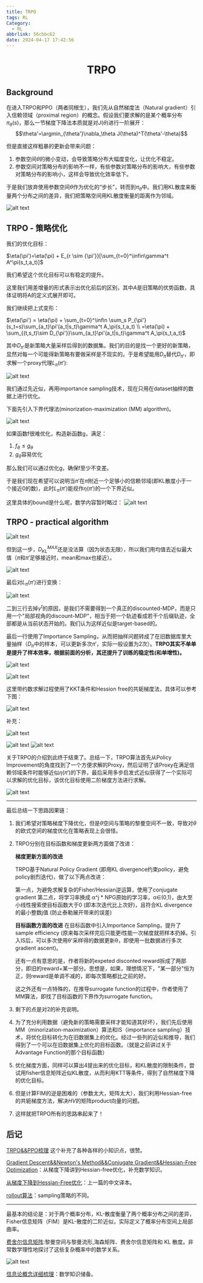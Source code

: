 ```yaml
---
title: TRPO
tags: RL
Category:
  - RL
abbrlink: 56cbbc62
date: 2024-04-17 17:42:56
---
```

# <center> TRPO </center>

## Background

在进入TRPO和PPO（两者同根生），我们先从自然梯度法（Natural gradient）引入信赖领域（proximal region）的概念。假设我们要求解的是某个概率分布$\pi_\theta(s)$，那么一节梯度下降法本质就是对$J(\theta)$进行一阶展开：
$$\theta'=\argmin_{\theta'}\nabla_\theta J(\theta)^T(\theta'-\theta)$$

但是直接这样粗暴的更新会带来问题：

1. 参数空间$\theta$的微小变动，会导致策略分布大幅度变化，让优化不稳定。
2. 参数空间对策略分布的影响不一样，有些参数对策略分布的影响大，有些参数对策略分布的影响小，这样会导致优化效率低下。

于是我们放弃使用参数空间$\theta$作为优化的“步长”，转而到$\pi_\theta$中。我们用KL散度来衡量两个分布之间的差异，我们把策略空间用KL散度衡量的距离作为邻域。


![alt text](TRPO/image.png)

## TRPO - 策略优化

我们的优化目标：

$\eta(\pi')=\eta(\pi) + E_{r \sim {\pi'}}[\sum_{t=0}^\infin\gamma^t A^\pi(s_t,a_t)]$

我们希望这个优化目标可以有稳定的提升。

这里我们用差增量的形式表示出优化前后的区别，其中$A$是旧策略的优势函数，具体证明将A的定义式展开即可。

我们继续把上式变形：

$\eta(\pi') = \eta(\pi) + \sum_{t=0}^\infin \sum_s P_{\pi'}(s_t=s)\sum_{a_t}\pi'(a_t|s_t)\gamma^t A_\pi(s_t,a_t) \\ =\eta(\pi) + \sum_{(t,s_t)\sim D_{\pi'}}\sum_{a_t}\pi'(a_t|s_t)\gamma^t A_\pi(s_t,a_t)$

其中$D_{\pi'}$是新策略大量采样后得到的数据集。我们的目的是找一个更好的新策略，显然对每一个可能得新策略有要做采样是不现实的。于是希望能用$D_{\pi}$替代$D_{\pi'}$，即求解一个proxy代理$L_{\pi}(\pi')$:

![alt text](TRPO/image-2.png)

我们通过先近似，再用importance sampling技术，现在只用在dataset抽样的数据上进行优化。

下面先引入下界代理法(minorization-maximization (MM) algorithm)。

![alt text](TRPO/image-3.png)

如果函数f很难优化，构造新函数g，满足：

1. $f_\theta \leq g_\theta$
2. $g_\theta$容易优化

那么我们可以通过优化g，确保f至少不变差。

于是我们现在希望可以说明当$\pi'$在$\pi$附近一个足够小的信赖邻域(即KL散度小于一个接近0的数)，此时$L_{\pi}(\pi')$能视作$\eta(\pi')$的一个下界近似。

这里具体的bound是什么呢，数学内容暂时略过：
![alt text](TRPO/image-4.png)


## TRPO - practical algorithm


![alt text](TRPO/image-5.png)

但到这一步，$D_{KL}^{MAX}$还是没法算（因为状态无限），所以我们用均值去近似最大值（$\pi$和$\pi'$足够接近时，mean和max也接近）。

![alt text](TRPO/image-6.png)

最后对$L_\pi(\pi')$进行变换：

![alt text](TRPO/image-7.png)

二到三行去掉$\gamma^t$的原因，是我们不需要得到一个真正的discounted-MDP，而是只用一个"局部视角的discount-MDP"，相当于把一个轨迹看成若干个后缀轨迹，全部都是从当前状态开始的。我们认为这样近似是target-based的。

最后一行使用了Importance Sampling，从而把抽样问题转成了在旧数据库里大量抽样（$D_\pi$中的样本，可以更新多次$\pi'$，实际一般设置为2次）。**TRPO其实不单单是提升了样本效率，根据前面的分析，其还提升了训练的稳定性(和单增性)。**

![alt text](TRPO/image-10.png)

![alt text](TRPO/image-8.png)

这里带约数求解过程使用了KKT条件和Hession free的共轭梯度法，具体可以参考下图：

![alt text](TRPO/image-11.png)

补充：

![alt text](TRPO/image-12.png)

![alt text](TRPO/image-13.png)
![alt text](TRPO/image-14.png)


关于TRPO的介绍到此终于结束了。总结一下，TRPO算法首先从Policy Improvement的角度找到了一个方便求解的Proxy，然后证明了该Proxy在满足信赖邻域条件时能够近似$\eta(\pi')$的下界，最后采用多步启发式近似获得了一个实际可以求解的优化目标，该优化目标使用二阶梯度方法进行求解。

![alt text](TRPO/image-9.png)


-----

最后总结一下思路因果链：

1. 我们希望对策略梯度下降优化，但是$\theta$空间与策略的黎曼空间不一致，导致对$\theta$的欧式空间的梯度优化在策略表现上会很怪。
2. TRPO分别在目标函数和梯度更新两方面做了改进：

      **梯度更新方面的改进**

      TRPO基于Natural Policy Gradient (即用KL divergence约束policy，避免policy剧烈迭代)，做了以下两点改进：

      第一点，为避免求解复杂的Fisher/Hessian逆运算，使用了conjugate gradient
      第二点，将学习率换成 α^j * NPG原始的学习率，α∈(0,1)，由大至小线性搜索使目标函数大于0 (即本次迭代比上次好)，且符合KL divergence 的最小整数j值 (防止泰勒展开带来的误差)

      **目标函数方面的改进**
      在目标函数中引入Importance Sampling，提升了sample efficiency (原来每次采样完后只能更i性能一次梯度就把样本扔掉。引入IS后，可以多次使用θ'采样得的数据更新θ，即使用一批数据进行多次gradient ascent)。

      还有一点有意思的是，作者将新的expeted disconted reward拆成了两部分，即旧的reward+某一部分。思想是，如果，理想情况下，"某一部分"恒为正，则reward是单调不减的，即每次策略都比之前的好。

      这之外还有一点特殊的，在推导surrogate function的过程中，作者使用了MM算法，即找了目标函数的下界作为surrogate function。
3. 剩下的点是对2的补充说明。
4. 为了充分利用数据（避免新的策略需要采样才能知道其好坏），我们先后使用MM（minorization-maximization）算法和IS（importance sampling）技术，将优化目标转化为在旧数据集上的优化。经过一些列的近似和推导，我们得到了一个可以在旧数据集上优化的目标函数。（就是之前讲过关于Advantage Function的那个目标函数）
5. 优化梯度方面，同样可以算出4提出来的优化目标，和KL散度的限制条件，尝试用fisher信息矩阵近似KL散度，从而利用KTT等条件，得到了自然梯度下降的优化目标。
6. 但是计算FIM的逆是困难的（参数太大，矩阵太大），我们利用Hessian-free的共轭梯度方法，解决$HV$的矩阵product向量的问题。
7. 这样就把TRPO所有的思路串起来了！


## 后记

[TRPO&&PPO梳理](https://blog.csdn.net/qq_45832958/article/details/123357739) 这个补充了各种各样的小知识点，很赞。

[Gradient Descent&&Newton's Method&&Conjugate Gradient&&Hessian-Free Optimization](https://andrew.gibiansky.com/blog/machine-learning/hessian-free-optimization/)：从梯度下降讲到Hessian-free优化，补充数学知识。

[从梯度下降到Hessian-Free优化](https://zhuanlan.zhihu.com/p/23866364?utm_source=qq&utm_medium=social&utm_oi=1193914178270945280)：上一篇的中文译本。

[rollout算法](https://zhuanlan.zhihu.com/p/61062275?utm_source=qq&utm_medium=social&utm_oi=1193914178270945280)：sampling策略的不同。

-----

最基本的结论是：对于两个概率分布，KL-散度衡量了两个概率分布之间的差异，Fisher信息矩阵（FIM）是KL-散度的二阶近似，实际定义了概率分布空间上局部曲率。

[费舍尔信息矩阵](https://blog.csdn.net/wxc971231/article/details/135591016):黎曼空间与黎曼流形,海森矩阵、费舍尔信息矩阵和 KL 散度。非常数学理性地探讨了这些复杂概率中的数学关系。

![alt text](TRPO/image11.png)

[信息论概念详细梳理](https://blog.csdn.net/wxc971231/article/details/122370306)：数学知识储备。